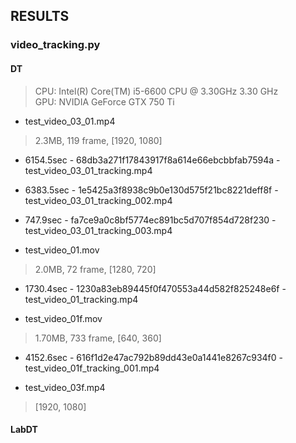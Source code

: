 ## RESULTS

### video_tracking.py

#### DT
> CPU: Intel(R) Core(TM) i5-6600 CPU @ 3.30GHz  3.30 GHz  
> GPU: NVIDIA GeForce GTX 750 Ti  

- test_video_03_01.mp4
> 2.3MB, 119 frame, [1920, 1080]

  - 6154.5sec - 68db3a271f17843917f8a614e66ebcbbfab7594a - test_video_03_01_tracking.mp4
  - 6383.5sec - 1e5425a3f8938c9b0e130d575f21bc8221deff8f - test_video_03_01_tracking_002.mp4
  - 747.9sec - fa7ce9a0c8bf5774ec891bc5d707f854d728f230 - test_video_03_01_tracking_003.mp4


- test_video_01.mov
> 2.0MB, 72 frame, [1280, 720]

  - 1730.4sec - 1230a83eb89445f0f470553a44d582f825248e6f - test_video_01_tracking.mp4


- test_video_01f.mov
> 1.70MB, 733 frame, [640, 360]

  - 4152.6sec - 616f1d2e47ac792b89dd43e0a1441e8267c934f0 - test_video_01f_tracking_001.mp4

- test_video_03f.mp4
> [1920, 1080]


#### LabDT
